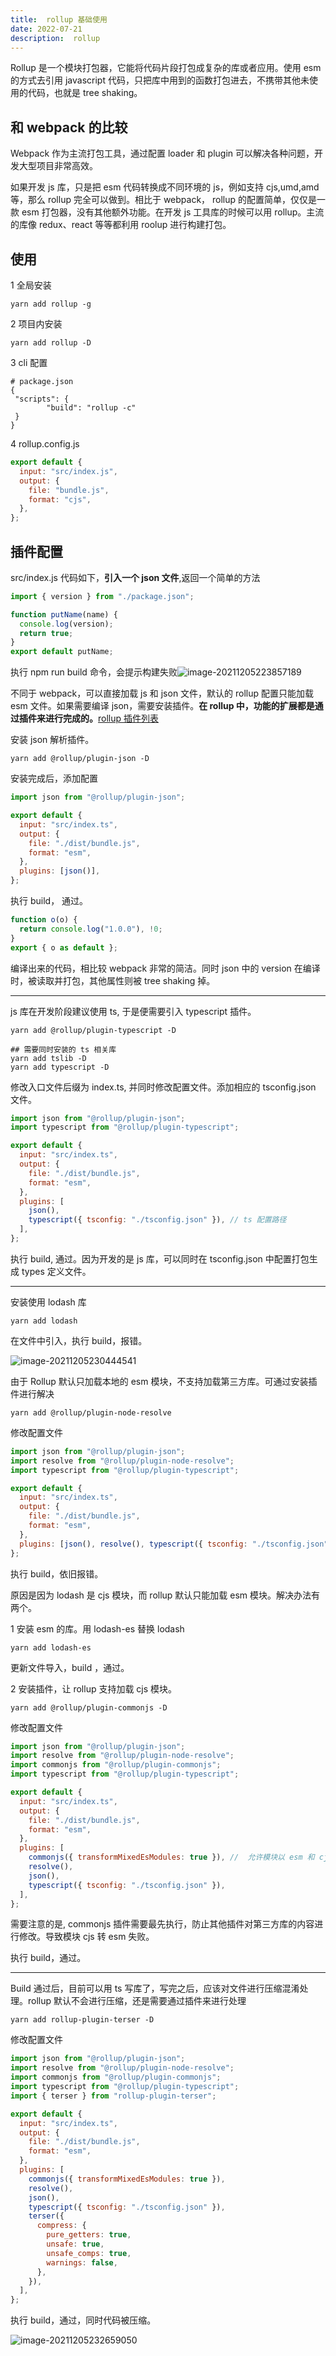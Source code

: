 ```yaml
---
title:  rollup 基础使用
date: 2022-07-21
description:  rollup
---
```



Rollup 是一个模块打包器，它能将代码片段打包成复杂的库或者应用。使用 esm 的方式去引用 javascript 代码，只把库中用到的函数打包进去，不携带其他未使用的代码，也就是 tree shaking。

## 和 webpack 的比较

Webpack 作为主流打包工具，通过配置 loader 和 plugin 可以解决各种问题，开发大型项目非常高效。

如果开发 js 库，只是把 esm 代码转换成不同环境的 js，例如支持 cjs,umd,amd 等，那么 rollup 完全可以做到。相比于 webpack， rollup 的配置简单，仅仅是一款 esm 打包器，没有其他额外功能。在开发 js 工具库的时候可以用 rollup。主流的库像 redux、react 等等都利用 roolup 进行构建打包。

## 使用

1 全局安装

```shell
yarn add rollup -g
```

2 项目内安装

```shell
yarn add rollup -D
```

3 cli 配置

```shell
# package.json
{
 "scripts": {
 		"build": "rollup -c"
 }
}
```

4 rollup.config.js

```js
export default {
  input: "src/index.js",
  output: {
    file: "bundle.js",
    format: "cjs",
  },
};
```

## 插件配置

src/index.js 代码如下，**引入一个 json 文件**,返回一个简单的方法

```js
import { version } from "./package.json";

function putName(name) {
  console.log(version);
  return true;
}
export default putName;
```

执行 npm run build 命令，会提示构建失败![image-20211205223857189](./assets/json_error.png)

不同于 webpack，可以直接加载 js 和 json 文件，默认的 rollup 配置只能加载 esm 文件。如果需要编译 json，需要安装插件。**在 rollup 中，功能的扩展都是通过插件来进行完成的。**[rollup 插件列表](https://github.com/rollup/plugins)

安装 json 解析插件。

```shell
yarn add @rollup/plugin-json -D
```

安装完成后，添加配置

```js
import json from "@rollup/plugin-json";

export default {
  input: "src/index.ts",
  output: {
    file: "./dist/bundle.js",
    format: "esm",
  },
  plugins: [json()],
};
```

执行 build， 通过。

```js
function o(o) {
  return console.log("1.0.0"), !0;
}
export { o as default };
```

编译出来的代码，相比较 webpack 非常的简洁。同时 json 中的 version 在编译时，被读取并打包，其他属性则被 tree shaking 掉。

---

js 库在开发阶段建议使用 ts, 于是便需要引入 typescript 插件。

```shell
yarn add @rollup/plugin-typescript -D

## 需要同时安装的 ts 相关库
yarn add tslib -D
yarn add typescript -D
```

修改入口文件后缀为 index.ts, 并同时修改配置文件。添加相应的 tsconfig.json 文件。

```js
import json from "@rollup/plugin-json";
import typescript from "@rollup/plugin-typescript";

export default {
  input: "src/index.ts",
  output: {
    file: "./dist/bundle.js",
    format: "esm",
  },
  plugins: [
    json(),
    typescript({ tsconfig: "./tsconfig.json" }), // ts 配置路径
  ],
};
```

执行 build, 通过。因为开发的是 js 库，可以同时在 tsconfig.json 中配置打包生成 types 定义文件。

---

安装使用 lodash 库

```shell
yarn add lodash
```

在文件中引入，执行 build，报错。

![image-20211205230444541](./assets/package_error.png)

由于 Rollup 默认只加载本地的 esm 模块，不支持加载第三方库。可通过安装插件进行解决

```shell
yarn add @rollup/plugin-node-resolve
```

修改配置文件

```js
import json from "@rollup/plugin-json";
import resolve from "@rollup/plugin-node-resolve";
import typescript from "@rollup/plugin-typescript";

export default {
  input: "src/index.ts",
  output: {
    file: "./dist/bundle.js",
    format: "esm",
  },
  plugins: [json(), resolve(), typescript({ tsconfig: "./tsconfig.json" })],
};
```

执行 build，依旧报错。

原因是因为 lodash 是 cjs 模块，而 rollup 默认只能加载 esm 模块。解决办法有两个。

1 安装 esm 的库。用 lodash-es 替换 lodash

```shell
yarn add lodash-es
```

更新文件导入，build ，通过。

2 安装插件，让 rollup 支持加载 cjs 模块。

```shell
yarn add @rollup/plugin-commonjs -D
```

修改配置文件

```js
import json from "@rollup/plugin-json";
import resolve from "@rollup/plugin-node-resolve";
import commonjs from "@rollup/plugin-commonjs";
import typescript from "@rollup/plugin-typescript";

export default {
  input: "src/index.ts",
  output: {
    file: "./dist/bundle.js",
    format: "esm",
  },
  plugins: [
    commonjs({ transformMixedEsModules: true }), //  允许模块以 esm 和 cjs 双模式进行混用
    resolve(),
    json(),
    typescript({ tsconfig: "./tsconfig.json" }),
  ],
};
```

需要注意的是, commonjs 插件需要最先执行，防止其他插件对第三方库的内容进行修改。导致模块 cjs 转 esm 失败。

执行 build，通过。

---

Build 通过后，目前可以用 ts 写库了，写完之后，应该对文件进行压缩混淆处理。rollup 默认不会进行压缩，还是需要通过插件来进行处理

```shell
yarn add rollup-plugin-terser -D
```

修改配置文件

```js
import json from "@rollup/plugin-json";
import resolve from "@rollup/plugin-node-resolve";
import commonjs from "@rollup/plugin-commonjs";
import typescript from "@rollup/plugin-typescript";
import { terser } from "rollup-plugin-terser";

export default {
  input: "src/index.ts",
  output: {
    file: "./dist/bundle.js",
    format: "esm",
  },
  plugins: [
    commonjs({ transformMixedEsModules: true }),
    resolve(),
    json(),
    typescript({ tsconfig: "./tsconfig.json" }),
    terser({
      compress: {
        pure_getters: true,
        unsafe: true,
        unsafe_comps: true,
        warnings: false,
      },
    }),
  ],
};
```

执行 build，通过，同时代码被压缩。

![image-20211205232659050](./assets/terser.png)
